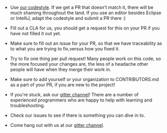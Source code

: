 <!--

    Sonatype Nexus (TM) Open Source Version
    Copyright (c) 2020-present Sonatype, Inc.
    All rights reserved. Includes the third-party code listed at http://links.sonatype.com/products/nexus/oss/attributions.

    This program and the accompanying materials are made available under the terms of the Eclipse Public License Version 1.0,
    which accompanies this distribution and is available at http://www.eclipse.org/legal/epl-v10.html.

    Sonatype Nexus (TM) Professional Version is available from Sonatype, Inc. "Sonatype" and "Sonatype Nexus" are trademarks
    of Sonatype, Inc. Apache Maven is a trademark of the Apache Software Foundation. M2eclipse is a trademark of the
    Eclipse Foundation. All other trademarks are the property of their respective owners.

-->


* Use [our codestyle](https://github.com/sonatype/codestyle). If we get a PR that doesn't match it, there will be much shaming throughout the land. If you use an editor besides Eclipse or IntelliJ, adapt the codestyle and submit a PR there :)
* Fill out a CLA for us, you should get a request for this on your PR if you have not filled it out yet.
* Make sure to fill out an issue for your PR, so that we have traceability as to what you are trying to fix,versus how you fixed it.
* Try to fix one thing per pull request! Many people work on this code, so the more focused your changes are, the less of a headache other people will have when they merge their work in.
* Make sure to add yourself or your organization to CONTRIBUTORS.md as a part of your PR, if you are new to the project!
* If you're stuck, ask our [gitter channel](https://gitter.im/sonatype/nexus-developers)! There are a number of experienced programmers who are happy to help with learning and troubleshooting.


* Check our issues to see if there is something you can dive in to.
* Come hang out with us at our [gitter channel](https://gitter.im/sonatype/nexus-developers).
